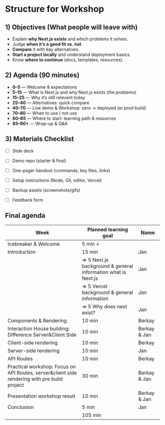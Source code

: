 # Structure for Workshop
## 1) Objectives (What people will leave with)
- Explain **why Next.js exists** and which problems it solves.
- Judge **when it’s a good fit vs. not**.
- **Compare** it with key alternatives.
- **Start a project locally** and understand deployment basics.
- Know **where to continue** (docs, templates, resources).

## 2) Agenda (90 minutes)
- **0–5** — Welcome & expectations
- **5–15** — What is Next.js and why Next.js exists (the problems)
- **15–25** — Why it’s still relevant today
- **25–40** — Alternatives: quick compare
- **40–70** — Live demo & Workshop: zero → deployed (or prod build)
- **70–80** — When to use / not use
- **80–85** — Where to start: learning path & resources
- **85–90+** — Wrap-up & Q&A

## 3) Materials Checklist
- [ ] Slide deck  
- [ ] Demo repo (starter & final)  
- [ ] One-pager handout (commands, key files, links)  
- [ ] Setup instructions (Node, Git, editor, Vercel)  
- [ ] Backup assets (screenshots/gifs)  
- [ ] Feedback form




## Final agenda


| Week | Planned learning goal | Name
| -------- | -------- |  -------- |
| <div id=""> Icebreaker & Welcome </div> | 5 min + | 
| <div id=""> Introduction </div> | 15 min | Jan |
| <div id="">  </div> | => 5 Next.js background & general information what is Next.js | Jan |
| <div id="">  </div> | => 5 Vercel background & general information |Jan |
| <div id="">  </div> | => 5 Why does next exist? |Jan |
| <div id=""> Components & Rendering </div> |10 min | Berkay |
| <div id=""> Interaction House building: Difference Server&Client Side </div> | 10 min | Berkay & Jan |
| <div id=""> Client-side rendering </div> | 10 min | Berkay |
| <div id=""> Server-side rendering </div> | 10 min | Jan | 
| <div id=""> API Routes </div> | 10 min | Berkay | 
| <div id=""> Practical workshop: Focus on API Routes, server&client side rendering with pre build project </div> |30 min  | Berkay & Jan |
| <div id=""> Presentation workshop result </div> | 10 min | Berkay & Jan |
| <div id=""> Conclusion </div> | 5 min | Jan |
| <div id="">  </div> | 105 min |

